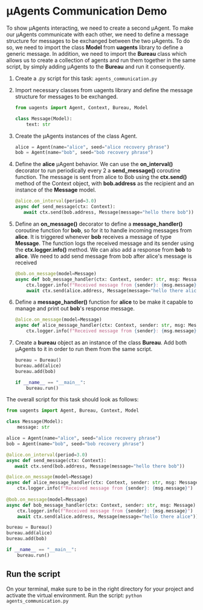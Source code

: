 # μAgents Communication Demo

To show μAgents interacting, we need to create a second μAgent. To make our μAgents communicate with each other, we need to define a message structure for messages to be exchanged between the two μAgents. To do so, we need to import the class **Model** from **uagents** library to define a generic message. In addition, we need to import the **Bureau** class which allows us to create a collection of agents and run them together in the same script, by simply adding μAgents to the **Bureau** and run it consequently.

1. Create a .py script for this task: `agents_communication.py`

2. Import necessary classes from uagents library and define the message structure for messages to be exchanged. 

    ```py
    from uagents import Agent, Context, Bureau, Model
    
    class Message(Model):
        text: str
    ```

3. Create the μAgents instances of the class Agent. 

    ```py
    alice = Agent(name="alice", seed="alice recovery phrase")
    bob = Agent(name="bob", seed="bob recovery phrase")
    ```

4. Define the **alice** μAgent behavior. We can use the **on_interval()** decorator to run periodically every 2 a **send_message()** coroutine function. The message is sent from alice to Bob using the **ctx.send()** method of the Context object, with **bob.address** as the recipient and an instance of the **Message** model.
    
    ```py
    @alice.on_interval(period=3.0)
    async def send_message(ctx: Context):
       await ctx.send(bob.address, Message(message="hello there bob"))
    ```

5. Define an **on_message()** decorator to define a **message_handler()** coroutine function for **bob**, so for it to handle incoming messages from **alice**. It is triggered whenever **bob** receives a message of type **Message**. The function logs the received message and its sender using the **ctx.logger.info()** method. We can also add a response from **bob** to **alice**. We need to add send message from bob after alice's message is received 

    ```py
    @bob.on_message(model=Message)
    async def bob_message_handler(ctx: Context, sender: str, msg: Message):
        ctx.logger.info(f"Received message from {sender}: {msg.message}")
        await ctx.send(alice.address, Message(message="hello there alice"))
    ```

6. Define a **message_handler()** function for **alice** to be make it capable to manage and print out **bob**'s response message.

    ```py
    @alice.on_message(model=Message)
    async def alice_message_handler(ctx: Context, sender: str, msg: Message):
        ctx.logger.info(f"Received message from {sender}: {msg.message}")
    ```

7. Create a **bureau** object as an instance of the class **Bureau**. Add both μAgents to it in order to run them from the same script.

    ```py
    bureau = Bureau()
    bureau.add(alice)
    bureau.add(bob)
    
    if __name__ == "__main__":
        bureau.run()
    ```

The overall script for this task should look as follows:

```python
from uagents import Agent, Bureau, Context, Model

class Message(Model):
    message: str

alice = Agent(name="alice", seed="alice recovery phrase")
bob = Agent(name="bob", seed="bob recovery phrase")

@alice.on_interval(period=3.0)
async def send_message(ctx: Context):
   await ctx.send(bob.address, Message(message="hello there bob"))

@alice.on_message(model=Message)
async def alice_message_handler(ctx: Context, sender: str, msg: Message):
    ctx.logger.info(f"Received message from {sender}: {msg.message}")
  
@bob.on_message(model=Message)
async def bob_message_handler(ctx: Context, sender: str, msg: Message):
    ctx.logger.info(f"Received message from {sender}: {msg.message}")
    await ctx.send(alice.address, Message(message="hello there alice"))

bureau = Bureau()
bureau.add(alice)
bureau.add(bob)

if __name__ == "__main__":
    bureau.run()
```

## Run the script

On your terminal, make sure to be in the right directory for your project and activate the virtual environment.
Run the script: `python agents_communication.py`
